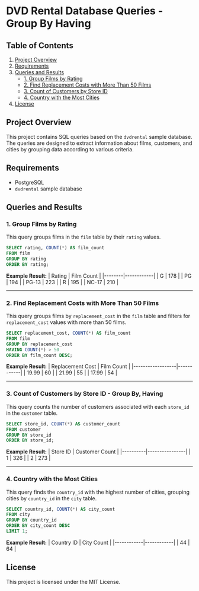 
# DVD Rental Database Queries - Group By Having

## Table of Contents
1. [Project Overview](#project-overview)
2. [Requirements](#requirements)
3. [Queries and Results](#queries-and-results)
   - [1. Group Films by Rating](#1-group-films-by-rating)
   - [2. Find Replacement Costs with More Than 50 Films](#2-find-replacement-costs-with-more-than-50-films)
   - [3. Count of Customers by Store ID](#3-count-of-customers-by-store-id)
   - [4. Country with the Most Cities](#4-country-with-the-most-cities)
4. [License](#license)

## Project Overview
This project contains SQL queries based on the `dvdrental` sample database. The queries are designed to extract information about films, customers, and cities by grouping data according to various criteria.

## Requirements
- PostgreSQL
- `dvdrental` sample database

## Queries and Results

### 1. Group Films by Rating
This query groups films in the `film` table by their `rating` values.

```sql
SELECT rating, COUNT(*) AS film_count
FROM film
GROUP BY rating
ORDER BY rating;
```

**Example Result:**
| Rating | Film Count |
|--------|------------|
| G      | 178        |
| PG     | 194        |
| PG-13  | 223        |
| R      | 195        |
| NC-17  | 210        |

---

### 2. Find Replacement Costs with More Than 50 Films
This query groups films by `replacement_cost` in the `film` table and filters for `replacement_cost` values with more than 50 films.

```sql
SELECT replacement_cost, COUNT(*) AS film_count
FROM film
GROUP BY replacement_cost
HAVING COUNT(*) > 50
ORDER BY film_count DESC;
```

**Example Result:**
| Replacement Cost | Film Count |
|------------------|------------|
| 19.99            | 60         |
| 21.99            | 55         |
| 17.99            | 54         |

---

### 3. Count of Customers by Store ID - Group By, Having
This query counts the number of customers associated with each `store_id` in the `customer` table.

```sql
SELECT store_id, COUNT(*) AS customer_count
FROM customer
GROUP BY store_id
ORDER BY store_id;
```

**Example Result:**
| Store ID | Customer Count |
|----------|----------------|
| 1        | 326            |
| 2        | 273            |

---

### 4. Country with the Most Cities
This query finds the `country_id` with the highest number of cities, grouping cities by `country_id` in the `city` table.

```sql
SELECT country_id, COUNT(*) AS city_count
FROM city
GROUP BY country_id
ORDER BY city_count DESC
LIMIT 1;
```

**Example Result:**
| Country ID | City Count |
|------------|------------|
| 44         | 64         |

## License
This project is licensed under the MIT License.
